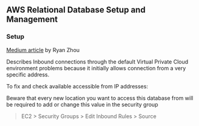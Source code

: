 ## AWS Relational Database Setup and Management

### Setup
[Medium article](https://medium.com/@ryanzhou7/connecting-a-mysql-workbench-to-amazon-web-services-relational-database-service-36ae1f23d424)
by Ryan Zhou

Describes Inbound connections through the default Virtual Private Cloud environment problems because it
initially allows connection from a very specific address.

To fix and check available accessible from IP addresses:

Beware that every new location you want to access this database from will be required to add or change this value in the security group

>EC2 > Security Groups > Edit Inbound Rules > Source